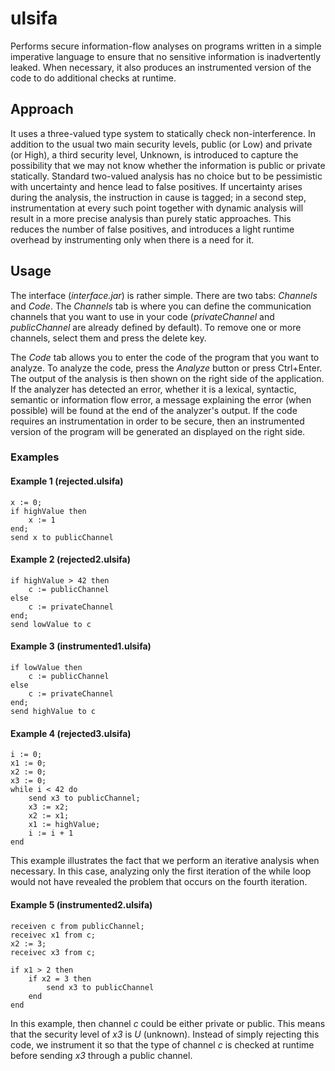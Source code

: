 # ulsifa
Performs secure information-flow analyses on programs written in a simple imperative language to ensure that no sensitive information is inadvertently leaked. When necessary, it also produces an instrumented version of the code to do additional checks at runtime.

## Approach
It uses a three-valued type system to statically check non-interference. In addition to the usual two main security levels, public (or Low) and private (or High), a third security level, Unknown, is introduced to capture the possibility that we may not know whether the information is public or private statically. Standard two-valued analysis has no choice but to be pessimistic with uncertainty and hence lead to false positives. If uncertainty arises during the analysis, the instruction in cause is tagged; in a second step, instrumentation at every such point together with dynamic analysis will result in a more precise analysis than purely static approaches. This reduces the number of false positives, and introduces a light runtime overhead by instrumenting only when there is a need for it.

## Usage
The interface (_interface.jar_) is rather simple. There are two tabs: _Channels_ and _Code_. The _Channels_ tab is where you can define the communication channels that you want to use in your code (_privateChannel_ and _publicChannel_ are already defined by default). To remove one or more channels, select them and press the delete key.

The _Code_ tab allows you to enter the code of the program that you want to analyze. To analyze the code, press the _Analyze_ button or press Ctrl+Enter. The output of the analysis is then shown on the right side of the application. If the analyzer has detected an error, whether it is a lexical, syntactic, semantic or information flow error, a message explaining the error (when possible) will be found at the end of the analyzer's output. If the code requires an instrumentation in order to be secure, then an instrumented version of the program will be generated an displayed on the right side.

### Examples
#### Example 1 (rejected.ulsifa)
```
x := 0;
if highValue then
    x := 1
end;
send x to publicChannel
```

#### Example 2 (rejected2.ulsifa)
```
if highValue > 42 then
    c := publicChannel
else
    c := privateChannel
end;
send lowValue to c
```

#### Example 3 (instrumented1.ulsifa)
```
if lowValue then
    c := publicChannel
else
    c := privateChannel
end;
send highValue to c
```

#### Example 4 (rejected3.ulsifa)
```
i := 0;
x1 := 0;
x2 := 0;
x3 := 0;
while i < 42 do
    send x3 to publicChannel;
    x3 := x2;
    x2 := x1;
    x1 := highValue;
    i := i + 1
end
```
This example illustrates the fact that we perform an iterative analysis when necessary. In this case, analyzing only the first iteration of the while loop would not have revealed the problem that occurs on the fourth iteration.

#### Example 5 (instrumented2.ulsifa)
```
receiven c from publicChannel;
receivec x1 from c;
x2 := 3;
receivec x3 from c;

if x1 > 2 then
    if x2 = 3 then
        send x3 to publicChannel
    end
end
```
In this example, then channel _c_ could be either private or public. This means that the security level of _x3_ is _U_ (unknown). Instead of simply rejecting this code, we instrument it so that the type of channel _c_ is checked at runtime before sending _x3_ through a public channel.
